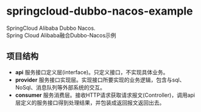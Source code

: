 # springcloud-dubbo-nacos-example
 SpringCloud Alibaba Dubbo Nacos.<br> 
 Spring Cloud Alibaba融合Dubbo-Nacos示例
 
 
## 项目结构
* **api** 服务接口定义层(interface)。只定义接口，不实现具体业务。<br>
* **provider** 服务接口实现层。实现接口所要实现的业务逻辑，包含与sql、NoSql、消息队列等外部系统的交互。<br>
* **consumer** 服务消费层。接收HTTP请求获取请求报文(Controller)，调用api层定义的服务接口得到处理结果，并包装成返回报文返回出去。